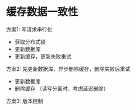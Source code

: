 
# 缓存数据一致性

方案1: 写请求串行化

- 获取分布式锁
- 更新数据库
- 更新缓存，更新失败重试

方案2: 先更新数据库，异步删除缓存，删除失败后重试

- 更新数据库
- 删除缓存 （读写分离时，考虑延迟删除）

方案3: 版本控制